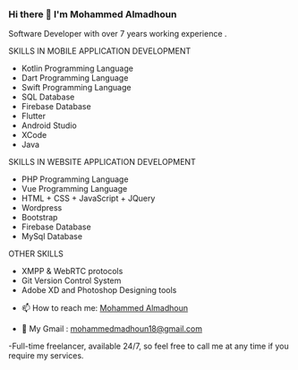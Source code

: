 ### Hi there 👋 I'm Mohammed Almadhoun

Software Developer with over 7 years working experience .

SKILLS IN MOBILE APPLICATION DEVELOPMENT
* Kotlin Programming Language
* Dart Programming Language
* Swift Programming Language
* SQL Database
* Firebase Database
* Flutter 
* Android Studio
* XCode
* Java

SKILLS IN WEBSITE APPLICATION DEVELOPMENT
* PHP Programming Language
* Vue Programming Language
* HTML + CSS + JavaScript + JQuery
* Wordpress
* Bootstrap
* Firebase Database
* MySql Database


OTHER SKILLS 
* XMPP & WebRTC protocols
* Git Version Control System
* Adobe XD and Photoshop Designing tools

- 📫 How to reach me: <a class="badge-base__link LI-simple-link" href="https://ps.linkedin.com/in/moe-madhoun?trk=profile-badge">Mohammed Almadhoun</a>
              
- 💬 My Gmail : mohammedmadhoun18@gmail.com

-Full-time freelancer, available 24/7, so feel free to call me at any time if you require my services.

              
